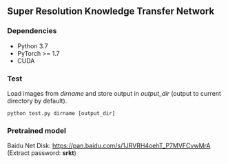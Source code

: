 ## Super Resolution Knowledge Transfer Network

### Dependencies

- Python 3.7
- PyTorch >= 1.7
- CUDA

### Test

Load images from *dirname* and store output in *output_dir* (output to current directory by default). 

```
python test.py dirname [output_dir]
```

### Pretrained model

Baidu Net Disk: https://pan.baidu.com/s/1JRVRH4oehT_P7MVFCvwMrA (Extract password: **srkt**)

